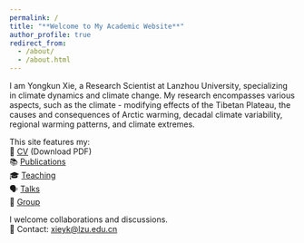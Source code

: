 ```yaml
---
permalink: /
title: "**Welcome to My Academic Website**"
author_profile: true
redirect_from: 
  - /about/
  - /about.html
---
```


I am Yongkun Xie, a Research Scientist at Lanzhou University, specializing in climate dynamics and climate change. My research encompasses various aspects, such as the climate - modifying effects of the Tibetan Plateau, the causes and consequences of Arctic warming, decadal climate variability, regional warming patterns, and climate extremes.


This site features my:  
📄 [CV](/assets/files/cv.pdf) (Download PDF)  
📚 [Publications](/publications/)  
🎓 [Teaching](/teaching/)  
🗣️ [Talks](/talks/)  
👥 [Group](/portfolio/)  

I welcome collaborations and discussions.  
📧 Contact: xieyk@lzu.edu.cn



